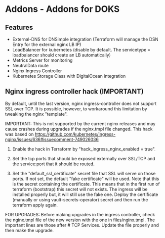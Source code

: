 # Addons - Addons for DOKS

## Features

* External-DNS for DNSimple integration (Terraform will manage the DSN Entry for the external nginx LB IP)
* LoadBalancer for kubernetes (disable by default. The servicetype = loadbalancer should create an LB automatically)
* Metrics Server for monitoring
* NeutralData route
* Nginx Ingress Controller
* Kubernetes Storage Class with DigitalOcean integration



## Nginx ingress controller hack (IMPORTANT)

By default, until the last version, nginx ingress-controller does not support SSL over TCP.
It is possible, however, to workaround this limitation by tweaking the nginx "template".

IMPORTANT: This is not supported by the current nginx releases and may cause crashes during upgrades if the nginx.tmpl file changed. This hack was based on https://github.com/kubernetes/ingress-nginx/issues/636#issuecomment-749026036

1. Enable the hack in Terraform by "hack_ingress_nginx_enabled = true".

2. Set the tcp ports that should be exposed externally over SSL/TCP and the service:port that it should be routed.

3. Set the "default_ssl_certificate" secret file that SSL will serve on those ports. If not set, the default "fake certificate" will be used. Note that this is the secret containing the certificate. This means that in the first run of terraform (bootstrap) this secret will not exists. The ingress will be installed properly but, it will still use the fake one. Deploy the certificate (manually or using vault-secrets-operator) secret and then run the terraform apply again.

FOR UPGRADES: Before making upgrades in the ingress controller, check the nginx.tmpl file of the new version with the one in files/nginx.tmpl. The important lines are those after # TCP Services. Update the file properly and then make the upgrade.
